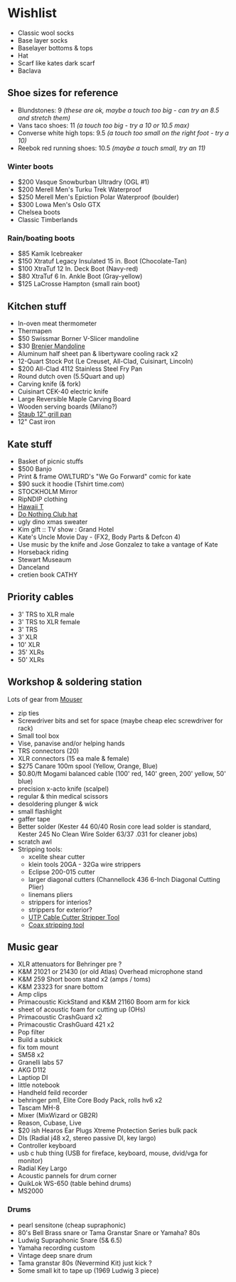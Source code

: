 # Wishlist

- Classic wool socks
- Base layer socks
- Baselayer bottoms & tops
- Hat
- Scarf like kates dark scarf
- Baclava

## Shoe sizes for reference

- Blundstones: 9 _(these are ok, maybe a touch too big - can try an 8.5 and stretch them)_
- Vans taco shoes: 11 _(a touch too big - try a 10 or 10.5 max)_
- Converse white high tops: 9.5 _(a touch too small on the right foot - try a 10)_
- Reebok red running shoes: 10.5 _(maybe a touch small, try an 11)_

### Winter boots

- $200 Vasque Snowburban Ultradry (OGL #1)
- $200 Merell Men's Turku Trek Waterproof
- $250 Merell Men's Epiction Polar Waterproof (boulder)
- $300 Lowa Men's Oslo GTX
- Chelsea boots
- Classic Timberlands

### Rain/boating boots

- $85 Kamik Icebreaker
- $150 Xtratuf Legacy Insulated 15 in. Boot (Chocolate-Tan)
- $100 XtraTuf 12 In. Deck Boot (Navy-red)
- $80 XtraTuf 6 In. Ankle Boot (Gray-yellow)
- $125 LaCrosse Hampton {small rain boot}

## Kitchen stuff

- In-oven meat thermometer
- Thermapen
- $50 Swissmar Borner V-Slicer mandoline
- $30 [Brenier Mandoline](https://www.amazon.ca/Benriner-Japanese-Mandolin-Vegetable-Cutter/dp/B000LCP6EW)
- Aluminum half sheet pan & libertyware cooling rack x2
- 12-Quart Stock Pot (Le Creuset, All-Clad, Cuisinart, Lincoln)
- $200 All-Clad 4112 Stainless Steel Fry Pan
- Round dutch oven (5.5Quart and up)
- Carving knife (& fork)
- Cuisinart CEK-40 electric knife
- Large Reversible Maple Carving Board
- Wooden serving boards (Milano?)
- [Staub 12" grill pan](http://maisonlipari.ca/en/square-grill-cast-iron-cherry-red-12.html)
- 12" Cast iron

## Kate stuff

- Basket of picnic stuffs
- $500 Banjo
- Print & frame OWLTURD's "We Go Forward" comic for kate
- $90 suck it hoodie (Tshirt time.com)
- STOCKHOLM Mirror
- RipNDIP clothing
- [Hawaii T](http://fresh-tops.com/hawaii-white-t-shirt/)
- [Do Nothing Club hat](http://fresh-tops.com/do-nothing-white-hat/)
- ugly dino xmas sweater
- Kim gift :: TV show : Grand Hotel
- Kate's Uncle Movie Day - (FX2, Body Parts & Defcon 4)
- Use music by the knife and Jose Gonzalez to take a vantage of Kate
- Horseback riding
- Stewart Museaum
- Danceland
 - cretien book CATHY

## Priority cables

- 3' TRS to XLR male
- 3' TRS to XLR female
- 3' TRS
- 3' XLR
- 10' XLR
- 35' XLRs
- 50' XLRs

## Workshop & soldering station

Lots of gear from [Mouser](https://ca.mouser.com)

- zip ties
- Screwdriver bits and set for space (maybe cheap elec screwdriver for rack)
- Small tool box
- Vise, panavise and/or helping hands
- TRS connectors (20)
- XLR connectors (15 ea male & female)
- $275 Canare 100m spool (Yellow, Orange, Blue)
- $0.80/ft Mogami balanced cable (100' red, 140' green, 200' yellow, 50' blue)
- precision x-acto knife (scalpel)
- regular & thin medical scissors
- desoldering plunger & wick
- small flashlight
- gaffer tape
- Better solder (Kester 44 60/40 Rosin core lead solder is standard, Kester 245 No Clean Wire Solder 63/37 .031 for cleaner jobs)
- scratch awl
- Stripping tools:
  - xcelite shear cutter
  - klein tools 20GA - 32Ga wire strippers
  - Eclipse 200-015 cutter
  - larger diagonal cutters (Channellock 436 6-Inch Diagonal Cutting Plier)
  - linemans pliers
  - strippers for interios?
  - strippers for exterior?
  - [UTP Cable Cutter Stripper Tool](https://www.amazon.ca/gp/product/B003OSRB5C/ref=s9_acsd_top_hd_bw_b7rdejb_c_x_w)
  - [Coax stripping tool](https://www.amazon.ca/gp/product/B00L316XTW/ref=s9_acsd_top_hd_bw_b7rdejb_c_x_w)

## Music gear

- XLR attenuators for Behringer pre ?
- K&M 21021 or 21430 (or old Atlas) Overhead microphone stand
- K&M 259 Short boom stand x2 (amps / toms)
- K&M 23323 for snare bottom
- Amp clips
- Primacoustic KickStand and K&M 21160 Boom arm for kick
- sheet of acoustic foam for cutting up (OHs)
- Primacoustic CrashGuard x2
- Primacoustic CrashGuard 421 x2
- Pop filter
- Build a subkick
- fix tom mount
- SM58 x2
- Granelli labs 57
- AKG D112
- Laptiop DI
- little notebook
- Handheld feild recorder
- behringer pm1, Elite Core Body Pack, rolls hv6 x2
- Tascam MH-8
- Mixer (MixWizard or GB2R)
- Reason, Cubase, Live
- $20 ish Hearos Ear Plugs Xtreme Protection Series bulk pack
- DIs (Radial j48 x2, stereo passive DI, key largo)
- Controller keyboard
- usb c hub thing (USB for fireface, keyboard, mouse, dvid/vga for monitor)
- Radial Key Largo
- Acoustic pannels for drum corner
- QuikLok WS-650 (table behind drums)
- MS2000

### Drums

- pearl sensitone (cheap supraphonic)
- 80's Bell Brass snare or Tama Granstar Snare or Yamaha? 80s
- Ludwig Supraphonic Snare (5& 6.5)
- Yamaha recording custom
- Vintage deep snare drum
- Tama granstar 80s (Nevermind Kit) just kick ?
- Some small kit to tape up (1969 Ludwig 3 piece)
